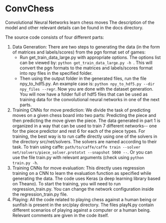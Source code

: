 # ConvChess
Convolutional Neural Networks learn chess moves
The description of the model and other relevant details can be found in the docs directory.

The source code consists of four different parts:

1. Data Generation: There are two steps to generating the data (in the form of matrices and labels/scores) from the pgn format set of games:
	- Run get_train_data_large.py with appropriate options. The options list can be viewed by: `python get_train_data_large.py -h `. This will convert the pgn formats to the matrices and labels/scores format into npy files in the specified folder. 
	- Then using the output folder in the generated files, run the file npy_to_hdf5.py. An example case is: `python npy_to_hdf5.py --dir npy_files --regr`.
Now you are done with the dataset generation. You will now have a folder full of hdf5 files that can be used as training data for the convolutional neural networks in one of the next parts.
2.  Training CNNs for move prediction: We divide the task of predicting moves on a given chess board into two parts: Predicting the piece and then predicting the move given the piece. The data generated in part 1 is organized in a way that can be used to train 7 different networks-- one for the piece predictor and rest 6 for each of the piece types. For training, the best way is to run caffe directly using one of the solvers in the directory src/net/solvers. The solvers are named according to their task. To train using caffe: `path/to/caffe/caffe train --solver net/solvers/piece_solver.prototxt --snapshot 5000 --`. Or you can use the file train.py with relevant arguments (check using `python train.py -h`.
3. Training CNNs for move evaluation:  This directly uses regression training on a CNN to learn the evaluation function as specified while generating the data. The code uses Keras (a deep learning library based on Theano). To start the training, you will need to run regression_train.py. You can change the network configuration inside the regression_train.py file.
4. Playing: All the code related to playing chess against a human being or sunfish is present in the src/play directory. The files playN.py contain different scenarios of playing against a computer or a human being. Relevant comments are given in the code itself. 
